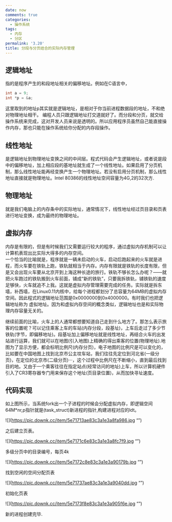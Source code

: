 ```yaml
---
date: now
comments: true
categories:
  - 操作系统
tags:
  - 内存
  - 分区
permalink: '3.20'
title: 分段与分页结合的实际内存管理
---
```

## 逻辑地址

指的是程序产生的和段地址相关的偏移地址。例如在C语言中，

```c
int a = 9;
int *p = &a;
```

这里取到的地址p其实就是逻辑地址，是相对于你当前进程数据段的地址，不和绝对物理地址相干。 编程人员只跟逻辑地址打交道就好了。而分段和分页，就交给操作系统来完成，这对开发人员来说是透明的。所以应用程序员虽然自己能直接操作内存，那也只能在操作系统给你分配的内存段操作。

## 线性地址

是逻辑地址到物理地址变换之间的中间层。程式代码会产生逻辑地址，或者说是段中的偏移地址，加上相应段的基地址就生成了一个线性地址。如果启用了分页机制，那么线性地址能再经变换产生一个物理地址。若没有启用分页机制，那么线性地址直接就是物理地址。Intel 80386的线性地址空间容量为4G,2的32次方.

## 物理地址

就是我们电脑上的内存条中的实际地址，通常情况下，线性地址经过页目录和页表进行地址变换，成为最终的物理地址。

## 虚拟内存

内存是有限的，但是有时候我们又需要运行较大的程序，通过虚拟内存机制可以让计算机表现出比实际大得多的内存空间。  
一个恰当的比喻就是，程序就是一辆未启动的火车，启动后跑起来的火车就是进程，而火车要在铁轨上跑，铁轨就相当于内存。内存有限就是铁轨的长度有限，但是又会出现火车要从北京开到上海这种长途的旅行。铁轨不够长怎么办呢？——就把火车跑过的铁轨搬到火车前面，铺成“新的铁轨”，只要我拆铁轨，铺铁轨的速度足够快，火车就追不上我。这就是虚拟内存管理需要完成的任务。实际就是拆东墙，补西墙，在Linux0.11内核中，给每个进程都划分了总容量为64MB的虚拟内存空间。因此程式的逻辑地址范围是0x0000000到0x4000000。有时我们也把逻辑地址称为 虚拟地址。因为和虚拟内存空间的概念类似，逻辑地址也是和实际物理内存容量无关的。

继续前面的比喻，火车上的人通常都想要知道自己走到什么地方了。那怎么表示旅客的位置呢？可以记住乘客上车的车站(内存分段，段基址)，上车后走过了多少节铁轨(字节，即偏移地址)。段基址加上偏移地址就是线性地址，再结合火车的出发站进行运算，我们就可以在地图(引入地图)上精确的得出乘客的位置(物理地址).地图为了显示方便，都会标明比例尺(内存分页)，电子地图的比例尺是可以变化的，比如要在中国地图上找到北京市公主坟车站，我们往往先定位到河北省(一级分页)，在定位的北京市(二级分页)···，这个过程中比例尺在不断缩小，直到最后找到目的地。又由于一个乘客往往在指定站点(经常访问的地址)上车，所以计算机硬件引入了CR3寄存器专门用来保存这个地址(页目录位置)，从而加快寻址速度。

## 代码实现

[](https://pic.downk.cc/item/5e717024e83c3a1e3a8f7007.jpg "")
如上图所示，当系统fork出一个子进程的时候会分配虚拟内存，即逻辑空间64M*nr,p指针就是(task_struct)新进程的指针,构建进程对应的ldt。

![](https://pic.downk.cc/item/5e71713ae83c3a1e3a8fa986.jpg “”)

之后建立页表。

![](https://pic.downk.cc/item/5e7171c6e83c3a1e3a8fc7f9.jpg “”)

多级分页中的目录编号，每页4k

![](https://pic.downk.cc/item/5e7172c8e83c3a1e3a90179b.jpg “”)

找到空闲的空间分配页表

![](https://pic.downk.cc/item/5e71737ae83c3a1e3a9040dd.jpg “”)

初始化页表

![](https://pic.downk.cc/item/5e7173f8e83c3a1e3a905f6e.jpg “”)

新的进程创建完毕.
